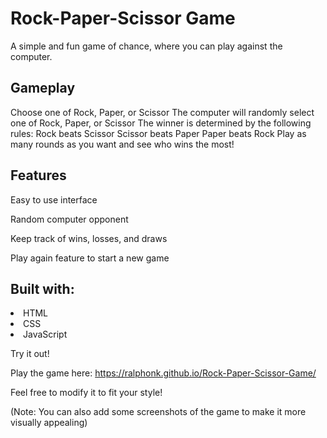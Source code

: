 <h1>Rock-Paper-Scissor Game</h1>

A simple and fun game of chance, where you can play against the computer.

<h2>Gameplay</h2>

Choose one of Rock, Paper, or Scissor
The computer will randomly select one of Rock, Paper, or Scissor
The winner is determined by the following rules:
Rock beats Scissor
Scissor beats Paper
Paper beats Rock
Play as many rounds as you want and see who wins the most!

<h2>Features</h2>

<p>Easy to use interface</p>
<p>Random computer opponent</p>
<p>Keep track of wins, losses, and draws</p>
<p>Play again feature to start a new game</p>
                                           
<h2>Built with: </h2>
<p>
<li>HTML</li>
<li>CSS</li>
<li>JavaScript</li>
</p>

Try it out!

Play the game here: https://ralphonk.github.io/Rock-Paper-Scissor-Game/

Feel free to modify it to fit your style!

(Note: You can also add some screenshots of the game to make it more visually appealing)
